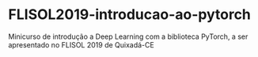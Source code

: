 # FLISOL2019-introducao-ao-pytorch
Minicurso de introdução a Deep Learning com a biblioteca PyTorch, a ser apresentado no FLISOL 2019 de Quixadá-CE
